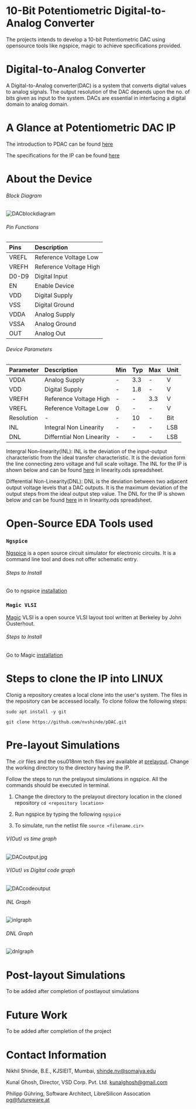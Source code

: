 # 10-Bit Potentiometric Digital-to-Analog Converter 
The projects intends to develop a 10-bit Potentiometric DAC using opensource tools like ngspice, magic to achieve specifications provided.

# Digital-to-Analog Converter
A Digital-to-Analog converter(DAC) is a system that converts digital values to analog signals. The output resolution of the DAC depends upon the no. of bits given as input to the system. DACs are essential in interfacing a digital domain to analog domain.

# A Glance at Potentiometric DAC IP
The introduction to PDAC can be found [here](resources/PDAC_introduction.pdf)

The specifications for the IP can be found [here](resources/pdac_ip.pdf)

# About the Device

###### Block Diagram

![DACblockdiagram](https://user-images.githubusercontent.com/62995893/89901548-de8c3f80-dc02-11ea-9f6c-9e57c9825c60.jpg)

###### Pin Functions
| Pins | Description |
| :--- | :--- |
| VREFL | Reference Voltage Low |
| VREFH | Reference Voltage High |
| D0-D9 | Digital Input |
| EN | Enable Device |
| VDD | Digital Supply |
| VSS | Digital Ground |
| VDDA | Analog Supply |
| VSSA | Analog Ground |
| OUT | Analog Out |

###### Device Parameters
| Parameter | Description | Min | Typ | Max | Unit |
| :--- | :--- | :--- | :--- | :--- | :--- |
| VDDA | Analog Supply | - | 3.3 | - | V |
| VDD | Digital Supply | - | 1.8 | - | V |
| VREFH | Reference Voltage High | - | - | 3.3 | V |
| VREFL | Reference Voltage Low | 0 | - | - | V |
| Resolution | - | - | 10 | - | Bit |
| INL | Integral Non Linearity | - | - | - | LSB |
| DNL | Differntial Non Linearity | - | - | - | LSB |

Intergral Non-linearity(INL): INL is the deviation of the input-output characteristic from the ideal transfer characteristic. It is the deviation form the line connecting zero voltage and full scale voltage. The INL for the IP is shown below and can be found [here](https://github.com/nvshinde/pDAC/tree/master/prelayout) in linearity.ods spreadsheet.

Differential Non-Linearity(DNL): DNL is the deviation between two adjacent output voltage levels that a DAC outputs. It is the maximum deviation of the output steps from the ideal output step value. The DNL for the IP is shown below and can be found [here](https://github.com/nvshinde/pDAC/tree/master/prelayout) in in linearity.ods spreadsheet.

# Open-Source EDA Tools used
### `Ngspice`
[Ngspice](http://ngspice.sourceforge.net/) is a open source circuit simulator for electronic circuits. It is a command line tool and does not offer schematic entry.

###### Steps to Install 

Go to ngspice [installation](http://ngspice.sourceforge.net/download.html)

### `Magic VLSI`
[Magic](http://opencircuitdesign.com/magic/) VLSI is a open source VLSI layout tool written at Berkeley by John Ousterhout. 

###### Steps to Install 

Go to Magic [installation](http://opencircuitdesign.com/magic/)

# Steps to clone the IP into LINUX 

Clonig a repository creates a local clone into the user's system. The files in the repository can be accessed locally. To clone follow the following steps:


`sudo apt install -y git`

`git clone https://github.com/nvshinde/pDAC.git`


# Pre-layout Simulations

The .cir files and the osu018nm tech files are available at [prelayout](https://github.com/nvshinde/pDAC/tree/master/prelayout).
Change the working directory to the directory having the IP. 

Follow the steps to run the prelayout simulations in ngspice. All the commands should be executed in terminal.

1. Change the directory to the prelayout directory location in the cloned repository `cd <repository location>`

2. Run ngspice by typing the following `ngspice` 

3. To simulate, run the netlist file `source <filename.cir>`

###### V(Out) vs time graph

![DACoutput.jpg]()

###### V(Out) vs Digital code graph

![DACcodeoutput](https://user-images.githubusercontent.com/62995893/89973670-898e0f00-dc7e-11ea-944c-c92932b81c96.jpg)

###### INL Graph

![inlgraph](https://user-images.githubusercontent.com/62995893/89973985-70399280-dc7f-11ea-89d7-38a8c52c77a7.jpg)

###### DNL Graph

![dnlgraph](https://user-images.githubusercontent.com/62995893/89973982-6d3ea200-dc7f-11ea-83e7-28cd5f5ae088.jpg)

# Post-layout Simulations

To be added after completion of postlayout simulations

# Future Work

To be added after completion of the project

# Contact Information

Nikhil Shinde, B.E., KJSIEIT, Mumbai, shinde.nv@somaiya.edu

Kunal Ghosh, Director, VSD Corp. Pvt. Ltd. kunalghosh@gmail.com

Philipp Gühring, Software Architect, LibreSilicon Assocation pg@futureware.at
